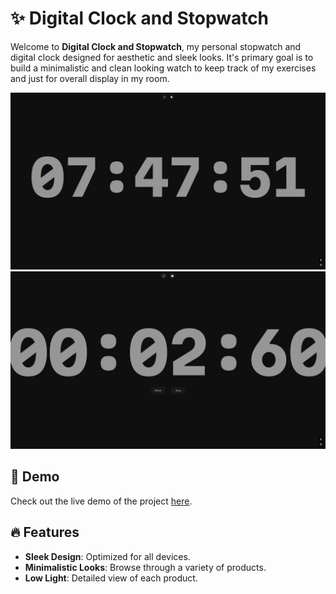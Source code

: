 # ✨ Digital Clock and Stopwatch

Welcome to **Digital Clock and Stopwatch**, my personal stopwatch and digital clock designed for aesthetic and sleek looks. It's primary goal is to build a minimalistic and clean looking watch to keep track of my exercises and just for overall display in my room.

![Clock](screenshots/clock.png)
![Stopwatch](screenshots/watch.png)

## 🚀 Demo

Check out the live demo of the project [here](https://cainmcrolan.github.io/Exercise-Watch/).

## 🔥 Features

- **Sleek Design**: Optimized for all devices.
- **Minimalistic Looks**: Browse through a variety of products.
- **Low Light**: Detailed view of each product.
